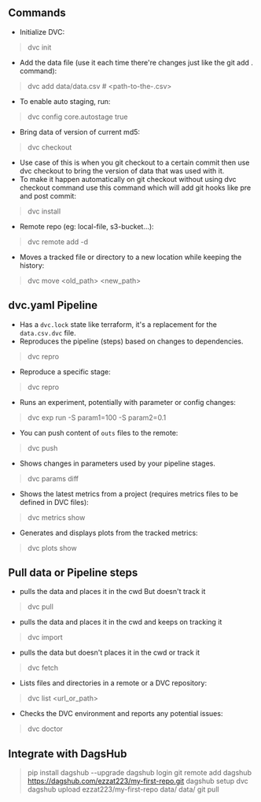 ## Commands
- Initialize DVC:
>dvc init

- Add the data file (use it each time there're changes just like the git add . command):
>dvc add data/data.csv # <path-to-the-.csv>

- To enable auto staging, run:
>dvc config core.autostage true

- Bring data of version of current md5:
>dvc checkout 
- Use case of this is when you git checkout to a certain commit then use dvc checkout to bring the version of data that was used with it.
- To make it happen automatically on git checkout without using dvc checkout command use this command which will add git hooks like pre and post commit:
>dvc install


- Remote repo (eg: local-file, s3-bucket...):
>dvc remote add -d <remote-name> <remote-url-or-path>

- Moves a tracked file or directory to a new location while keeping the history:
>dvc move <old_path> <new_path>

## dvc.yaml Pipeline
- Has a `dvc.lock` state like terraform, it's a replacement for the `data.csv.dvc` file.
- Reproduces the pipeline (steps) based on changes to dependencies.
>dvc repro

- Reproduce a specific stage:
>dvc repro <stage-name>

- Runs an experiment, potentially with parameter or config changes:
>dvc exp run -S param1=100 -S param2=0.1


- You can push content of `outs` files to the remote:
>dvc push

- Shows changes in parameters used by your pipeline stages.
>dvc params diff

- Shows the latest metrics from a project (requires metrics files to be defined in DVC files):
>dvc metrics show

- Generates and displays plots from the tracked metrics:
>dvc plots show

## Pull data or Pipeline steps
- pulls the data and places it in the cwd But doesn't track it
>dvc pull

- pulls the data and places it in the cwd and keeps on tracking it
>dvc import

- pulls the data but doesn't places it in the cwd or track it
>dvc fetch

- Lists files and directories in a remote or a DVC repository:
>dvc list <url_or_path>

- Checks the DVC environment and reports any potential issues:
>dvc doctor

## Integrate with DagsHub
>pip install dagshub --upgrade
>dagshub login
>git remote add dagshub https://dagshub.com/ezzat223/my-first-repo.git 
>dagshub setup dvc
>dagshub upload ezzat223/my-first-repo data/ data/
>git pull